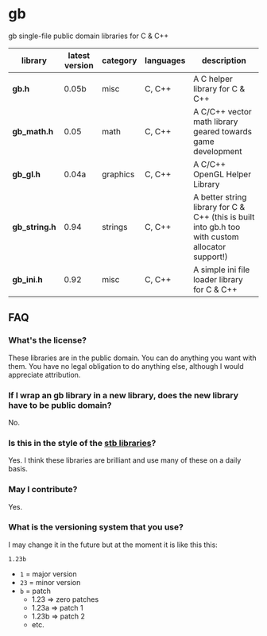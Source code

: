 # gb

gb single-file public domain libraries for C &amp; C++

library         | latest version | category | languages | description
----------------|----------------|----------|-----------|-------------
**gb.h**        | 0.05b          | misc     | C, C++    | A C helper library for C & C++
**gb_math.h**   | 0.05           | math     | C, C++    | A C/C++ vector math library geared towards game development
**gb_gl.h**     | 0.04a          | graphics | C, C++    | A C/C++ OpenGL Helper Library
**gb_string.h** | 0.94           | strings  | C, C++    | A better string library for C & C++ (this is built into gb.h too with custom allocator support!)
**gb_ini.h**    | 0.92           | misc     | C, C++    | A simple ini file loader library for C & C++


## FAQ

### What's the license?

These libraries are in the public domain. You can do anything you want with them. You have no legal obligation to do anything else, although I would appreciate attribution.

### If I wrap an gb library in a new library, does the new library have to be public domain?

No.

### Is this in the style of the [stb libraries](https://github.com/nothings/stb)?

Yes. I think these libraries are brilliant and use many of these on a daily basis.

### May I contribute?

Yes.

### What is the versioning system that you use?

I may change it in the future but at the moment it is like this this:

`1.23b`

* `1`  = major version
* `23` = minor version
* `b`  = patch
	- 1.23 => zero patches
	- 1.23a => patch 1
	- 1.23b => patch 2
	- etc.
